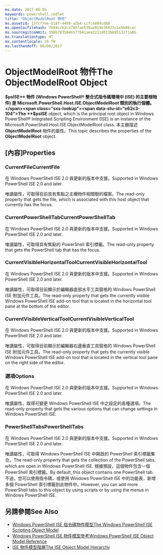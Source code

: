 ```yaml
---
ms.date: 2017-06-05
keywords: powershell,cmdlet
title: "ObjectModelRoot 物件"
ms.assetid: 13fcf7ee-b18f-4499-a2b4-ccfc4484cd88
ms.openlocfilehash: 7684ccb2ca785fae539aa919e36823c1e5b86cec
ms.sourcegitcommit: 598b7835046577841aea2211d613bb8513271a8b
ms.translationtype: HT
ms.contentlocale: zh-TW
ms.lasthandoff: 06/08/2017
---
```

# <a name="the-objectmodelroot-object"></a><span data-ttu-id="e62c3-103">ObjectModelRoot 物件</span><span class="sxs-lookup"><span data-stu-id="e62c3-103">The ObjectModelRoot Object</span></span>
  <span data-ttu-id="e62c3-104">**$psISE** 物件 (Windows PowerShell® 整合式指令碼環境中 (ISE) 的主要根物件) 是 Microsoft.PowerShell.Host.ISE.ObjectModelRoot 類別的執行個體。</span><span class="sxs-lookup"><span data-stu-id="e62c3-104">The **$psISE** object, which is the principal root object in Windows PowerShell® Integrated Scripting Environment (ISE) is an instance of the Microsoft.PowerShell.Host.ISE.ObjectModelRoot class.</span></span> <span data-ttu-id="e62c3-105">本主題描述 **ObjectModelRoot** 物件的屬性。</span><span class="sxs-lookup"><span data-stu-id="e62c3-105">This topic describes the properties of the **ObjectModelRoot** object.</span></span>

## <a name="properties"></a><span data-ttu-id="e62c3-106">[內容]</span><span class="sxs-lookup"><span data-stu-id="e62c3-106">Properties</span></span>

### <a name="currentfile"></a><span data-ttu-id="e62c3-107">CurrentFile</span><span class="sxs-lookup"><span data-stu-id="e62c3-107">CurrentFile</span></span>
  <span data-ttu-id="e62c3-108">在 Windows PowerShell ISE 2.0 與更新的版本中支援。</span><span class="sxs-lookup"><span data-stu-id="e62c3-108">Supported in Windows PowerShell ISE 2.0 and later.</span></span> 

 <span data-ttu-id="e62c3-109">唯讀屬性，可取得目前具有焦點之主機物件相關聯的檔案。</span><span class="sxs-lookup"><span data-stu-id="e62c3-109">The read-only property that gets the file, which is associated with this host object that currently has the focus.</span></span>

### <a name="currentpowershelltab"></a><span data-ttu-id="e62c3-110">CurrentPowerShellTab</span><span class="sxs-lookup"><span data-stu-id="e62c3-110">CurrentPowerShellTab</span></span>
  <span data-ttu-id="e62c3-111">在 Windows PowerShell ISE 2.0 與更新的版本中支援。</span><span class="sxs-lookup"><span data-stu-id="e62c3-111">Supported in Windows PowerShell ISE 2.0 and later.</span></span> 

 <span data-ttu-id="e62c3-112">唯讀屬性，可取得具有焦點的 PowerShell 索引標籤。</span><span class="sxs-lookup"><span data-stu-id="e62c3-112">The read-only property that gets the PowerShell tab that has the focus.</span></span>

### <a name="currentvisiblehorizontaltool"></a><span data-ttu-id="e62c3-113">CurrentVisibleHorizontalTool</span><span class="sxs-lookup"><span data-stu-id="e62c3-113">CurrentVisibleHorizontalTool</span></span>
  <span data-ttu-id="e62c3-114">在 Windows PowerShell ISE 2.0 與更新的版本中支援。</span><span class="sxs-lookup"><span data-stu-id="e62c3-114">Supported in Windows PowerShell ISE 2.0 and later.</span></span> 

 <span data-ttu-id="e62c3-115">唯讀屬性，可取得目前顯示於編輯器底部水平工具窗格的 Windows PowerShell ISE 附加元件工具。</span><span class="sxs-lookup"><span data-stu-id="e62c3-115">The read-only property that gets the currently visible Windows PowerShell ISE add-on tool that is located in the horizontal tool pane at the bottom of the editor.</span></span>

### <a name="currentvisibleverticaltool"></a><span data-ttu-id="e62c3-116">CurrentVisibleVerticalTool</span><span class="sxs-lookup"><span data-stu-id="e62c3-116">CurrentVisibleVerticalTool</span></span>
  <span data-ttu-id="e62c3-117">在 Windows PowerShell ISE 2.0 與更新的版本中支援。</span><span class="sxs-lookup"><span data-stu-id="e62c3-117">Supported in Windows PowerShell ISE 2.0 and later.</span></span> 

 <span data-ttu-id="e62c3-118">唯讀屬性，可取得目前顯示於編輯器右邊垂直工具窗格的 Windows PowerShell ISE 附加元件工具。</span><span class="sxs-lookup"><span data-stu-id="e62c3-118">The read-only property that gets the currently visible Windows PowerShell ISE add-on tool that is located in the vertical tool pane on the right side of the editor.</span></span>

### <a name="options"></a><span data-ttu-id="e62c3-119">選項</span><span class="sxs-lookup"><span data-stu-id="e62c3-119">Options</span></span>
  <span data-ttu-id="e62c3-120">在 Windows PowerShell ISE 2.0 與更新的版本中支援。</span><span class="sxs-lookup"><span data-stu-id="e62c3-120">Supported in Windows PowerShell ISE 2.0 and later.</span></span> 

 <span data-ttu-id="e62c3-121">唯讀屬性，取得可變更 Windows PowerShell ISE 中之設定的各種選項。</span><span class="sxs-lookup"><span data-stu-id="e62c3-121">The read-only property that gets the various options that can change settings in Windows PowerShell ISE.</span></span>

### <a name="powershelltabs"></a><span data-ttu-id="e62c3-122">PowerShellTabs</span><span class="sxs-lookup"><span data-stu-id="e62c3-122">PowerShellTabs</span></span>
  <span data-ttu-id="e62c3-123">在 Windows PowerShell ISE 2.0 與更新的版本中支援。</span><span class="sxs-lookup"><span data-stu-id="e62c3-123">Supported in Windows PowerShell ISE 2.0 and later.</span></span> 

 <span data-ttu-id="e62c3-124">唯讀屬性，可取得 Windows PowerShell ISE 中開啟的 PowerShell 索引標籤集合。</span><span class="sxs-lookup"><span data-stu-id="e62c3-124">The read-only property that gets the collection of the PowerShell tabs, which are open in Windows PowerShell ISE.</span></span> <span data-ttu-id="e62c3-125">根據預設，這個物件包含一個 PowerShell 索引標籤。</span><span class="sxs-lookup"><span data-stu-id="e62c3-125">By default, this object contains one PowerShell tab.</span></span> <span data-ttu-id="e62c3-126">不過，您可以使用指令碼，或使用 Windows PowerShell ISE 中的功能表，新增多個 PowerShell 索引標籤到此物件中。</span><span class="sxs-lookup"><span data-stu-id="e62c3-126">However, you can add more PowerShell tabs to this object by using scripts or by using the menus in Windows PowerShell ISE.</span></span>

## <a name="see-also"></a><span data-ttu-id="e62c3-127">另請參閱</span><span class="sxs-lookup"><span data-stu-id="e62c3-127">See Also</span></span>
- [<span data-ttu-id="e62c3-128">Windows PowerShell ISE 指令碼物件模型</span><span class="sxs-lookup"><span data-stu-id="e62c3-128">The Windows PowerShell ISE Scripting Object Model</span></span>](The-Windows-PowerShell-ISE-Scripting-Object-Model.md) 
- [<span data-ttu-id="e62c3-129">Windows PowerShell ISE 物件模型參考</span><span class="sxs-lookup"><span data-stu-id="e62c3-129">Windows PowerShell ISE Object Model Reference</span></span>](Windows-PowerShell-ISE-Object-Model-Reference.md) 
- [<span data-ttu-id="e62c3-130">ISE 物件模型階層</span><span class="sxs-lookup"><span data-stu-id="e62c3-130">The ISE Object Model Hierarchy</span></span>](The-ISE-Object-Model-Hierarchy.md)

  
